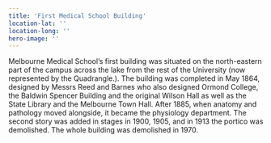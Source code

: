 ```yaml
---
title: 'First Medical School Building'
location-lat: ''
location-long: ''
hero-image: ''
---
```


Melbourne Medical School’s first building was situated on the north-eastern part of the campus across the lake from the rest of the University (now represented by the Quadrangle.). The building was completed in May 1864, designed by Messrs Reed and Barnes who also designed Ormond College, the Baldwin Spencer Building and the original Wilson Hall as well as the State Library and the Melbourne Town Hall.  After 1885, when anatomy and pathology moved alongside, it became the physiology department. The second story was added in stages in 1900, 1905, and in 1913 the portico was demolished.   The whole building was demolished in 1970. 